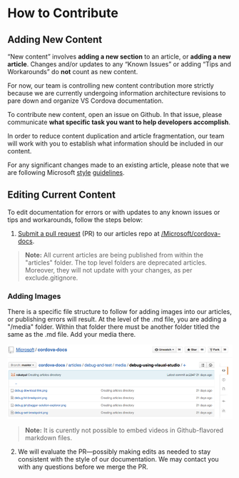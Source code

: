 <properties pageTitle="How to contribute"
  description="How to contribute"
  services=""
  documentationCenter=""
  authors="bursteg" />

# How to Contribute

## Adding New Content

“New content” involves **adding a new section** to an article, or **adding a new article**. Changes and/or updates to any “Known Issues” or adding “Tips and Workarounds” do **not** count as new content. 

For now, our team is controlling new content contribution more strictly because we are currently undergoing information architecture revisions to pare down and organize VS Cordova documentation. 

To contribute new content, open an issue on Github. In that issue, please communicate **what specific task you want to help developers accomplish**.

In order to reduce content duplication and article fragmentation, our team will work with you to establish what information should be included in our content.

For any significant changes made to an existing article, please note that we are following Microsoft [style](https://worldready.cloudapp.net/StyleGuide/Read?id=1413) [guidelines](https://microsoft.sharepoint.com/teams/BrandCentral/Pages/How-we-talk-Microsoft.aspx).

## Editing Current Content

To edit documentation for errors or with updates to any known issues or tips and workarounds, follow the steps below:  

1)	[Submit a pull request](https://help.github.com/articles/using-pull-requests/) (PR) to our articles repo at [/Microsoft/cordova-docs](github.com/Microsoft/cordova-docs).

> **Note:**  All current articles are being published from within the "articles" folder. The top level folders are deprecated articles. Moreover, they will not update with your changes, as per exclude.gitignore.

### Adding Images
There is a specific file structure to follow for adding images into our articles, or publishing errors will result. At the level of the .md file, you are adding  a "/media" folder. Within that folder there must be another folder titled the same as the .md file. Add your media there. 

![Example of the media folder of debug](media/cordova-docs-contributing/debug-example.png)

> **Note:** It is curently not possible to embed videos in Github-flavored markdown files.

2)	We will evaluate the PR—possibly making edits as needed to stay consistent with the style of our documentation. We may contact you with any questions before we merge the PR. 

